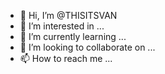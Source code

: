 - 👋 Hi, I’m @THISITSVAN
- 👀 I’m interested in ...
- 🌱 I’m currently learning ...
- 💞️ I’m looking to collaborate on ...
- 📫 How to reach me ...

<!---
THISITSVAN/THISITSVAN is a ✨ special ✨ repository because its `README.md` (this file) appears on your GitHub profile.
You can click the Preview link to take a look at your changes.
--->
